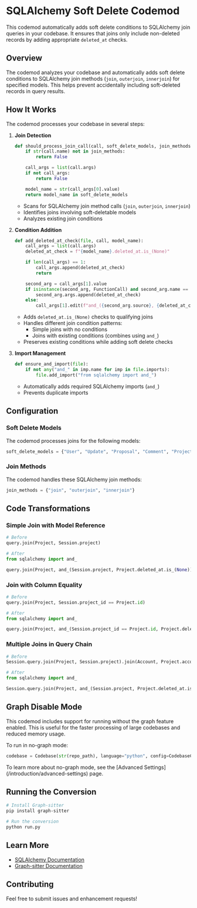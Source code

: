 # SQLAlchemy Soft Delete Codemod

This codemod automatically adds soft delete conditions to SQLAlchemy join queries in your codebase. It ensures that joins only include non-deleted records by adding appropriate `deleted_at` checks.

## Overview

The codemod analyzes your codebase and automatically adds soft delete conditions to SQLAlchemy join methods (`join`, `outerjoin`, `innerjoin`) for specified models. This helps prevent accidentally including soft-deleted records in query results.

## How It Works

The codemod processes your codebase in several steps:

1. **Join Detection**

   ```python
   def should_process_join_call(call, soft_delete_models, join_methods):
       if str(call.name) not in join_methods:
           return False

       call_args = list(call.args)
       if not call_args:
           return False

       model_name = str(call_args[0].value)
       return model_name in soft_delete_models
   ```

   - Scans for SQLAlchemy join method calls (`join`, `outerjoin`, `innerjoin`)
   - Identifies joins involving soft-deletable models
   - Analyzes existing join conditions

1. **Condition Addition**

   ```python
   def add_deleted_at_check(file, call, model_name):
       call_args = list(call.args)
       deleted_at_check = f"{model_name}.deleted_at.is_(None)"

       if len(call_args) == 1:
           call_args.append(deleted_at_check)
           return

       second_arg = call_args[1].value
       if isinstance(second_arg, FunctionCall) and second_arg.name == "and_":
           second_arg.args.append(deleted_at_check)
       else:
           call_args[1].edit(f"and_({second_arg.source}, {deleted_at_check})")
   ```

   - Adds `deleted_at.is_(None)` checks to qualifying joins
   - Handles different join condition patterns:
     - Simple joins with no conditions
     - Joins with existing conditions (combines using `and_`)
   - Preserves existing conditions while adding soft delete checks

1. **Import Management**

   ```python
   def ensure_and_import(file):
       if not any("and_" in imp.name for imp in file.imports):
           file.add_import("from sqlalchemy import and_")
   ```

   - Automatically adds required SQLAlchemy imports (`and_`)
   - Prevents duplicate imports

## Configuration

### Soft Delete Models

The codemod processes joins for the following models:

```python
soft_delete_models = {"User", "Update", "Proposal", "Comment", "Project", "Team", "SavedSession"}
```

### Join Methods

The codemod handles these SQLAlchemy join methods:

```python
join_methods = {"join", "outerjoin", "innerjoin"}
```

## Code Transformations

### Simple Join with Model Reference

```python
# Before
query.join(Project, Session.project)

# After
from sqlalchemy import and_

query.join(Project, and_(Session.project, Project.deleted_at.is_(None)))
```

### Join with Column Equality

```python
# Before
query.join(Project, Session.project_id == Project.id)

# After
from sqlalchemy import and_

query.join(Project, and_(Session.project_id == Project.id, Project.deleted_at.is_(None)))
```

### Multiple Joins in Query Chain

```python
# Before
Session.query.join(Project, Session.project).join(Account, Project.account).outerjoin(Proposal, Session.proposal)

# After
from sqlalchemy import and_

Session.query.join(Project, and_(Session.project, Project.deleted_at.is_(None))).join(Account, Project.account).outerjoin(Proposal, and_(Session.proposal, Proposal.deleted_at.is_(None)))
```

## Graph Disable Mode

This codemod includes support for running without the graph feature enabled. This is useful for the faster processing of large codebases and reduced memory usage.

To run in no-graph mode:

```python
codebase = Codebase(str(repo_path), language="python", config=CodebaseConfig(disable_graph=True))
```

<Notes>
To learn more about no-graph mode, see the [Advanced Settings](/introduction/advanced-settings) page.
</Notes>

## Running the Conversion

```bash
# Install Graph-sitter
pip install graph-sitter

# Run the conversion
python run.py
```

## Learn More

- [SQLAlchemy Documentation](https://docs.sqlalchemy.org/en/20/)
- [Graph-sitter Documentation](https://graph-sitter.com)

## Contributing

Feel free to submit issues and enhancement requests!
